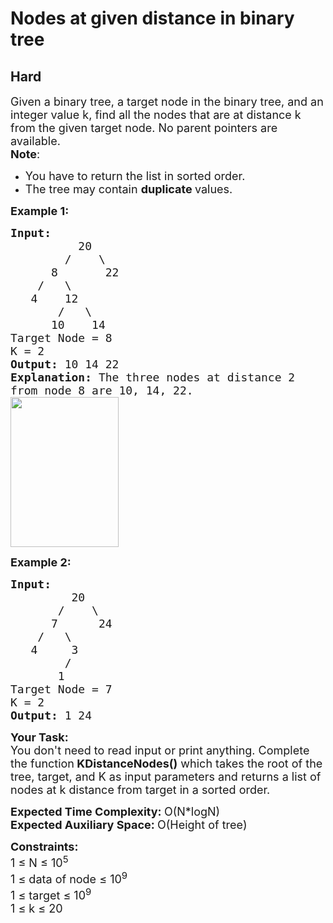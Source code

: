 # Nodes at given distance in binary tree
## Hard
<div class="problems_problem_content__Xm_eO"><p><span style="font-size: 18px;">Given a binary tree, a target node in the binary tree, and an integer value k, find all the nodes that are at distance k from the given target node. No parent pointers are available.<br><strong>Note</strong>: </span></p>
<ul>
<li><span style="font-size: 18px;">You have to return the list in sorted order.</span></li>
<li><span style="font-size: 18px;">The tree may contain <strong>duplicate </strong>values.</span></li>
</ul>
<p><strong><span style="font-size: 18px;">Example 1:</span></strong></p>
<pre><span style="font-size: 18px;"><strong>Input:      </strong>
          20
        /    \
      8       22 
    /   \
   4    12 
       /   \
      10    14</span>
<span style="font-size: 18px;">Target Node = 8
K = 2</span>
<span style="font-size: 18px;"><strong>Output:</strong> 10 14 22</span>
<span style="font-size: 18px;"><strong>Explanation: </strong>The three nodes at distance 2
from node 8 are 10, 14, 22.</span>
<span style="font-size: 18px;"><img style="height: 240px; width: 173px;" src="https://media.geeksforgeeks.org/wp-content/uploads/20190426123252/Btree1.jpg" alt=""></span>
</pre>
<p><span style="font-size: 18px;"><strong>Example 2:</strong></span></p>
<pre><span style="font-size: 18px;"><strong>Input:      </strong>
         20
       /    \
      7      24
    /   \
   4     3
        /  
       1    </span>
<span style="font-size: 18px;">Target Node = 7
K = 2</span>
<span style="font-size: 18px;"><strong>Output:</strong> 1 24</span>
</pre>
<p><span style="font-size: 18px;"><strong>Your Task: &nbsp;</strong><br>You don't need to read input or print anything. Complete the function<strong> KDistanceNodes()</strong> which takes the root of the tree, target, and K as input parameters and returns a list of nodes at k distance from target in a sorted order.</span></p>
<p><span style="font-size: 18px;"><strong>Expected Time Complexity: </strong>O(N*logN)<br><strong>Expected Auxiliary Space: </strong>O(Height of tree)</span></p>
<p><span style="font-size: 18px;"><strong>Constraints:</strong><br>1 ≤ N ≤ 10<sup>5</sup><br>1 ≤ data of node ≤ 10<sup>9</sup><br>1 ≤ target ≤ 10<sup>9</sup><br>1 ≤ k ≤ 20</span></p></div>